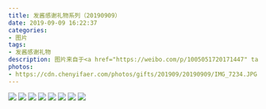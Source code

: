 ```yaml
---
title: 发酱感谢礼物系列（20190909）
date: 2019-09-09 16:22:37
categories:
- 图片
tags:
- 发酱感谢礼物
description: 图片来自于<a href="https://weibo.com/p/1005051720171447" target="_blank">quanmmmmm</a><br/> “这次没留名哎，不过这种盒子里有本东野的书的形式，是你吗翅膀龙～🤔” ​​​ ​​​​​​ ​​​ ​​​ ​​​ ​ ​​​ ​​​​​​ ​
photos: 
- https://cdn.chenyifaer.com/photos/gifts/201909/20190909/IMG_7234.JPG
---
```


![](https://cdn.chenyifaer.com/photos/gifts/201909/20190909/IMG_7235.JPG)
![](https://cdn.chenyifaer.com/photos/gifts/201909/20190909/IMG_7236.JPG)
![](https://cdn.chenyifaer.com/photos/gifts/201909/20190909/IMG_7237.JPG)
![](https://cdn.chenyifaer.com/photos/gifts/201909/20190909/IMG_7238.JPG)
![](https://cdn.chenyifaer.com/photos/gifts/201909/20190909/IMG_7239.JPG)
![](https://cdn.chenyifaer.com/photos/gifts/201909/20190909/IMG_7240.JPG)
![](https://cdn.chenyifaer.com/photos/gifts/201909/20190909/IMG_7241.JPG)
![](https://cdn.chenyifaer.com/photos/gifts/201909/20190909/IMG_7242.JPG)
